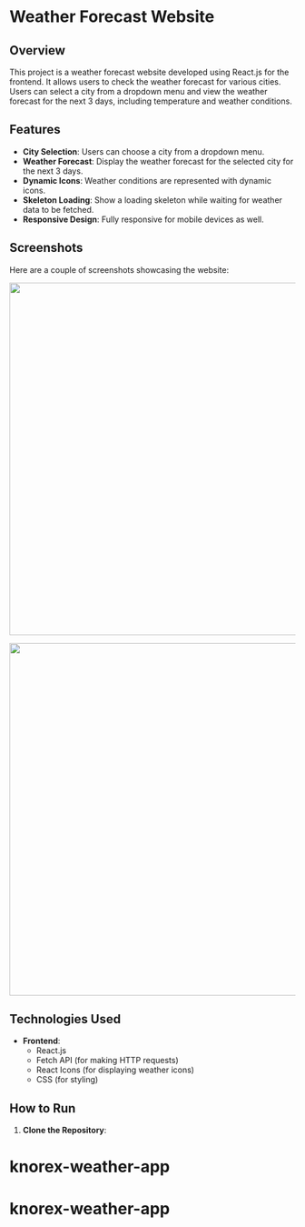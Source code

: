 # Weather Forecast Website

## Overview

This project is a weather forecast website developed using React.js for the frontend. It allows users to check the weather forecast for various cities. Users can select a city from a dropdown menu and view the weather forecast for the next 3 days, including temperature and weather conditions.

## Features

- **City Selection**: Users can choose a city from a dropdown menu.
- **Weather Forecast**: Display the weather forecast for the selected city for the next 3 days.
- **Dynamic Icons**: Weather conditions are represented with dynamic icons.
- **Skeleton Loading**: Show a loading skeleton while waiting for weather data to be fetched.
- **Responsive Design**: Fully responsive for mobile devices as well.

## Screenshots

Here are a couple of screenshots showcasing the website:

<p align="center">
  <img width="620px" src="./src/assets/readme1st.png">
</p>

<p align="center">
  <img width="620px" src="./src/assets/readme2nd.png">
</p>

## Technologies Used

- **Frontend**:
  - React.js
  - Fetch API (for making HTTP requests)
  - React Icons (for displaying weather icons)
  - CSS (for styling)

## How to Run

1. **Clone the Repository**:
  
# knorex-weather-app
# knorex-weather-app
